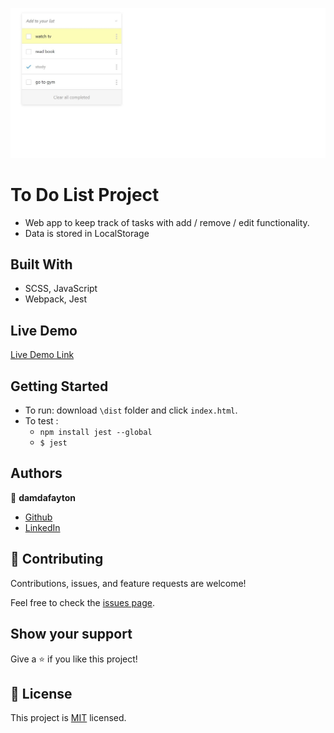 ![](ss.jpg)


# To Do List Project

- Web app to keep track of tasks with add / remove / edit functionality.
- Data is stored in LocalStorage


## Built With

- SCSS, JavaScript
- Webpack, Jest


## Live Demo

[Live Demo Link](https://damdafayton.github.io/to-do-list/dist)


## Getting Started

- To run: download `\dist` folder and click `index.html`.
- To test :
    - `npm install jest --global`
    - `$ jest`


## Authors

👤 **damdafayton**

- [Github](https://github.com/damdafayton)
- [LinkedIn](https://linkedin.com/in/damdafayton)


## 🤝 Contributing

Contributions, issues, and feature requests are welcome!

Feel free to check the [issues page](../../issues/).


## Show your support

Give a ⭐️ if you like this project!


## 📝 License

This project is [MIT](./MIT.md) licensed.
